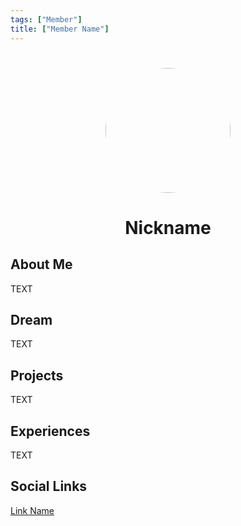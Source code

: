 ```yaml
---
tags: ["Member"]
title: ["Member Name"]
---
```


<TagLinks/>

<div align="center">
  <img src="../../images/img.fe" width="200" height="200" style="border-radius: 50%; margin-top: 25px;" />
</div>

<div align="center">
  <h1>Nickname</h1>
</div>

<div style="text-align: justify;">
  <h2>About Me</h2>
  <p>
    TEXT
  </p>

  <h2>Dream</h2>
  <p>
    TEXT
  </p>

  <h2>Projects</h2>
  <p>
    TEXT
  </p>

  <h2>Experiences</h2>
  <p>
    TEXT
  </p>

  <h2>Social Links</h2>
  <p>
    <a href="#">Link Name</a>
  </p>

</div>